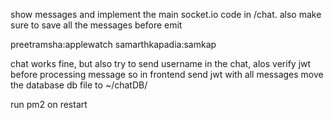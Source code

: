 show messages and implement the main socket.io code in /chat.
also make sure to save all the messages before emit

preetramsha:applewatch
samarthkapadia:samkap

chat works fine, but also try to send username in the chat, alos verify jwt before processing message so in frontend send jwt with all messages
move the database db file to ~/chatDB/

run pm2 on restart
